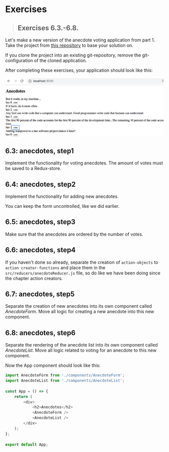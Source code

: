 # Exercises

> ## Exercises 6.3.-6.8.

Let's make a new version of the anecdote voting application from part 1. Take the project from [this repository](https://github.com/fullstack-hy2020/redux-anecdotes) to base your solution on.

If you clone the project into an existing git-repository, remove the git-configuration of the cloned application.

After completing these exercises, your application should look like this:

![Project Start](./readmeimg/3.png)

## 6.3: anecdotes, step1

Implement the functionality for voting anecdotes. The amount of votes must be saved to a Redux-store.

## 6.4: anecdotes, step2

Implement the functionality for adding new anecdotes.

You can keep the form uncontrolled, like we did earlier.

## 6.5: anecdotes, step3

Make sure that the anecdotes are ordered by the number of votes.

## 6.6: anecdotes, step4

If you haven't done so already, separate the creation of `action-objects` to `action creator-functions` and place them in the `src/reducers/anecdoteReducer.js` file, so do like we have been doing since the chapter action creators.

## 6.7: anecdotes, step5

Separate the creation of new anecdotes into its own component called _AnecdoteForm_. Move all logic for creating a new anecdote into this new component.

## 6.8: anecdotes, step6

Separate the rendering of the anecdote list into its own component called _AnecdoteList_. Move all logic related to voting for an anecdote to this new component.

Now the App component should look like this:

```js
import AnecdoteForm from './components/AnecdoteForm';
import AnecdoteList from './components/AnecdoteList';

const App = () => {
    return (
        <div>
            <h2>Anecdotes</h2>
            <AnecdoteForm />
            <AnecdoteList />
        </div>
    );
};

export default App;
```
